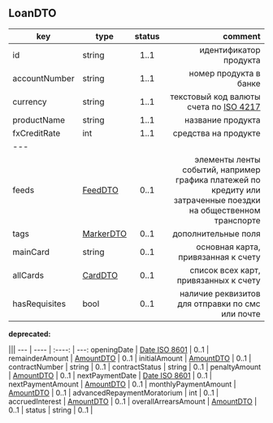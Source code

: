 ## LoanDTO

key | type | status | comment
--- | ---- | :----: | ---:
id | string | 1..1 | идентификатор продукта
accountNumber | string | 1..1 | номер продукта в банке
currency | string | 1..1 | текстовый код валюты счета по [ISO 4217](https://ru.wikipedia.org/wiki/ISO_4217)
productName | string | 1..1 | название продукта
fxCreditRate | int | 1..1 | средства на продукте
--- |||
feeds | [FeedDTO](#feeddto) | 0..1 | элементы ленты событий, например графика платежей по кредиту или затраченные поездки на общественном транспорте
tags | [MarkerDTO](#markerdto) | 0..1 | дополнительные поля
mainCard | string | 0..1 | основная карта, привязанная к счету
allCards | [CardDTO](#carddto) | 0..1 | список всех карт, привязанных к счету
hasRequisites | bool | 0..1 | наличие реквизитов для отправки по смс или почте

**deprecated:**

 |||
--- | ---- | :----: | ---:
openingDate | [Date ISO 8601](https://ru.wikipedia.org/wiki/ISO_8601) | 0..1 | 
remainderAmount | [AmountDTO](#amountdto) | 0..1 | 
initialAmount | [AmountDTO](#amountdto) | 0..1 | 
contractNumber | string | 0..1 | 
contractStatus | string | 0..1 | 
penaltyAmount | [AmountDTO](#amountdto) | 0..1 | 
nextPaymentDate | [Date ISO 8601](https://ru.wikipedia.org/wiki/ISO_8601) | 0..1 | 
nextPaymentAmount | [AmountDTO](#amountdto) | 0..1 | 
monthlyPaymentAmount | [AmountDTO](#amountdto) | 0..1 | 
advancedRepaymentMoratorium | int | 0..1 | 
accruedInterest | [AmountDTO](#amountdto) | 0..1 | 
overallArrearsAmount | [AmountDTO](#amountdto) | 0..1 | 
status | string | 0..1 | 
